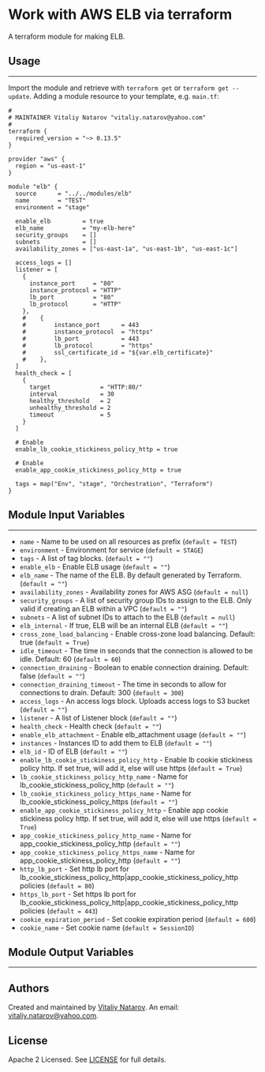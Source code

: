 # Work with AWS ELB via terraform

A terraform module for making ELB.


## Usage
----------------------
Import the module and retrieve with ```terraform get``` or ```terraform get --update```. Adding a module resource to your template, e.g. `main.tf`:

```
#
# MAINTAINER Vitaliy Natarov "vitaliy.natarov@yahoo.com"
#
terraform {
  required_version = "~> 0.13.5"
}

provider "aws" {
  region = "us-east-1"
}

module "elb" {
  source      = "../../modules/elb"
  name        = "TEST"
  environment = "stage"

  enable_elb         = true
  elb_name           = "my-elb-here"
  security_groups    = []
  subnets            = []
  availability_zones = ["us-east-1a", "us-east-1b", "us-east-1c"]

  access_logs = []
  listener = [
    {
      instance_port     = "80"
      instance_protocol = "HTTP"
      lb_port           = "80"
      lb_protocol       = "HTTP"
    },
    #    {
    #        instance_port      = 443
    #        instance_protocol  = "https"
    #        lb_port            = 443
    #        lb_protocol        = "https"
    #        ssl_certificate_id = "${var.elb_certificate}"
    #    },
  ]
  health_check = [
    {
      target              = "HTTP:80/"
      interval            = 30
      healthy_threshold   = 2
      unhealthy_threshold = 2
      timeout             = 5
    }
  ]

  # Enable
  enable_lb_cookie_stickiness_policy_http = true

  # Enable
  enable_app_cookie_stickiness_policy_http = true

  tags = map("Env", "stage", "Orchestration", "Terraform")
}
```

## Module Input Variables
----------------------
- `name` - Name to be used on all resources as prefix (`default = TEST`)
- `environment` - Environment for service (`default = STAGE`)
- `tags` - A list of tag blocks. (`default = ""`)
- `enable_elb` - Enable ELB usage (`default = ""`)
- `elb_name` - The name of the ELB. By default generated by Terraform. (`default = ""`)
- `availability_zones` - Availability zones for AWS ASG (`default = null`)
- `security_groups` - A list of security group IDs to assign to the ELB. Only valid if creating an ELB within a VPC (`default = ""`)
- `subnets` - A list of subnet IDs to attach to the ELB (`default = null`)
- `elb_internal` - If true, ELB will be an internal ELB (`default = ""`)
- `cross_zone_load_balancing` - Enable cross-zone load balancing. Default: true (`default = True`)
- `idle_timeout` - The time in seconds that the connection is allowed to be idle. Default: 60 (`default = 60`)
- `connection_draining` - Boolean to enable connection draining. Default: false (`default = ""`)
- `connection_draining_timeout` - The time in seconds to allow for connections to drain. Default: 300 (`default = 300`)
- `access_logs` - An access logs block. Uploads access logs to S3 bucket (`default = ""`)
- `listener` - A list of Listener block (`default = ""`)
- `health_check` -  Health check (`default = ""`)
- `enable_elb_attachment` - Enable elb_attachment usage (`default = ""`)
- `instances` -  Instances ID to add them to ELB (`default = ""`)
- `elb_id` - ID of ELB (`default = ""`)
- `enable_lb_cookie_stickiness_policy_http` - Enable lb cookie stickiness policy http. If set true, will add it, else will use https (`default = True`)
- `lb_cookie_stickiness_policy_http_name` - Name for lb_cookie_stickiness_policy_http (`default = ""`)
- `lb_cookie_stickiness_policy_https_name` - Name for lb_cookie_stickiness_policy_https (`default = ""`)
- `enable_app_cookie_stickiness_policy_http` - Enable app cookie stickiness policy http. If set true, will add it, else will use https (`default = True`)
- `app_cookie_stickiness_policy_http_name` - Name for app_cookie_stickiness_policy_http (`default = ""`)
- `app_cookie_stickiness_policy_https_name` - Name for app_cookie_stickiness_policy_http (`default = ""`)
- `http_lb_port` - Set http lb port for lb_cookie_stickiness_policy_http|app_cookie_stickiness_policy_http policies (`default = 80`)
- `https_lb_port` - Set https lb port for lb_cookie_stickiness_policy_http|app_cookie_stickiness_policy_http policies (`default = 443`)
- `cookie_expiration_period` - Set cookie expiration period (`default = 600`)
- `cookie_name` - Set cookie name (`default = SessionID`)

## Module Output Variables
----------------------


## Authors

Created and maintained by [Vitaliy Natarov](https://github.com/SebastianUA). An email: [vitaliy.natarov@yahoo.com](vitaliy.natarov@yahoo.com).

## License

Apache 2 Licensed. See [LICENSE](https://github.com/SebastianUA/terraform/blob/master/LICENSE) for full details.
